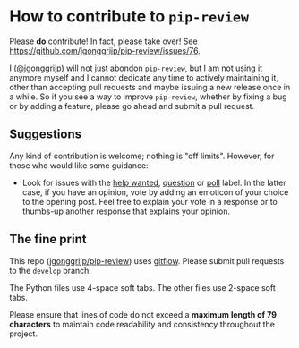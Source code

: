 # How to contribute to `pip-review`

Please **do** contribute! In fact, please take over! See https://github.com/jgonggrijp/pip-review/issues/76.

I (@jgonggrijp) will not just abondon `pip-review`, but I am not using it anymore myself and I cannot dedicate any time to actively maintaining it, other than accepting pull requests and maybe issuing a new release once in a while. So if you see a way to improve `pip-review`, whether by fixing a bug or by adding a feature, please go ahead and submit a pull request.


## Suggestions

Any kind of contribution is welcome; nothing is "off limits". However, for those who would like some guidance:

  - Look for issues with the [help wanted](https://github.com/jgonggrijp/pip-review/labels/help%20wanted), [question](https://github.com/jgonggrijp/pip-review/labels/question) or [poll](https://github.com/jgonggrijp/pip-review/labels/poll) label. In the latter case, if you have an opinion, vote by adding an emoticon of your choice to the opening post. Feel free to explain your vote in a response or to thumbs-up another response that explains your opinion.


## The fine print

This repo ([jgonggrijp/pip-review](https://github.com/jgonggrijp/pip-review)) uses [gitflow](https://github.com/nvie/gitflow). Please submit pull requests to the `develop` branch.

The Python files use 4-space soft tabs. The other files use 2-space soft tabs.

Please ensure that lines of code do not exceed a **maximum length of 79 characters** to maintain code readability and consistency throughout the project.
